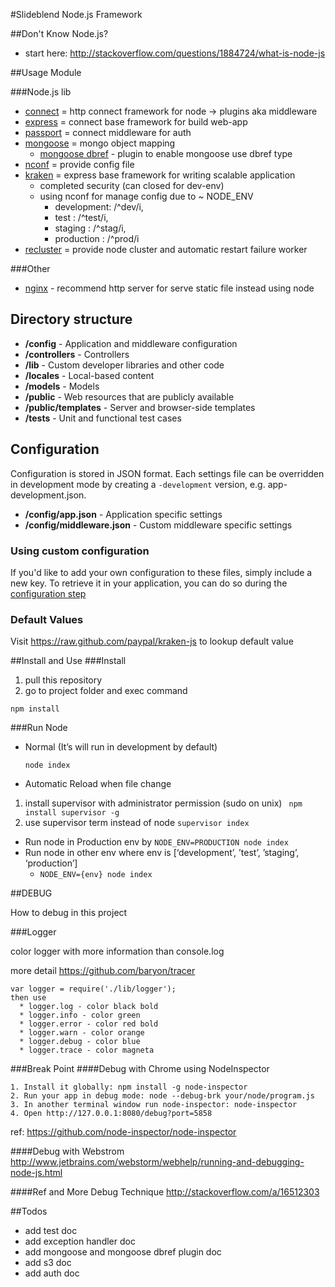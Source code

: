 #Slideblend Node.js Framework

##Don't Know Node.js?
  * start here: http://stackoverflow.com/questions/1884724/what-is-node-js    

##Usage Module

###Node.js lib
* [connect](https://github.com/senchalabs/connect) = http connect framework for node -> plugins aka middleware 
* [express](http://expressjs.com/)  = connect base framework for build web-app
* [passport](http://passportjs.org/) = connect middleware for auth
* [mongoose](http://mongoosejs.com/) = mongo object mapping
   * [mongoose dbref](https://github.com/goulash1971/mongoose-dbref) - plugin to enable mongoose use dbref type
* [nconf](https://github.com/flatiron/nconf) = provide config file
* [kraken](http://krakenjs.com/) = express base framework for writing scalable application
   * completed security (can closed for dev-env)
   * using nconf for manage config due to ~ NODE_ENV
      * development: /^dev/i,
      * test       : /^test/i,
      * staging    : /^stag/i,
      * production : /^prod/i 
* [recluster](https://github.com/doxout/recluster) = provide node cluster and automatic restart failure worker

###Other
   * [nginx](http://blog.argteam.com/coding/hardening-node-js-for-production-part-2-using-nginx-to-avoid-node-js-load/) - recommend http server for serve static file instead using node


## Directory structure
- **/config** - Application and middleware configuration
- **/controllers** - Controllers
- **/lib** - Custom developer libraries and other code
- **/locales** - Local-based content
- **/models** - Models
- **/public** - Web resources that are publicly available
- **/public/templates** - Server and browser-side templates
- **/tests** - Unit and functional test cases

## Configuration

Configuration is stored in JSON format. Each settings file can be overridden in development mode by creating a `-development` version, e.g. app-development.json.

- **/config/app.json** - Application specific settings
- **/config/middleware.json** - Custom middleware specific settings

### Using custom configuration
If you'd like to add your own configuration to these files, simply include a new key.
To retrieve it in your application, you can do so during the [configuration step](#application-life-cycle-middleware)

### Default Values
Visit https://raw.github.com/paypal/kraken-js to lookup default value

##Install and Use
###Install
 1.  pull this repository
 2. go to project folder and exec command
``` 
npm install
```

###Run Node
* Normal (It’s will run in development by default)
  ```          
  node index
  ```
* Automatic Reload when file change
 1. install supervisor with administrator permission (sudo on unix) ``` npm install supervisor -g```
 2. use supervisor term instead of node ```supervisor index```
* Run node in Production env by ```NODE_ENV=PRODUCTION node index```
* Run node in other env where env is [‘development’, ’test’, ’staging’, ‘production’]
   * ```NODE_ENV={env} node index```

##DEBUG 

  How to debug in this project
  
###Logger
  
  color logger with more information than console.log
  
  more detail https://github.com/baryon/tracer
  ```
  var logger = require('./lib/logger');
  then use
    * logger.log - color black bold
    * logger.info - color green
    * logger.error - color red bold
    * logger.warn - color orange
    * logger.debug - color blue
    * logger.trace - color magneta
  ```

###Break Point
####Debug with Chrome using NodeInspector
```
1. Install it globally: npm install -g node-inspector
2. Run your app in debug mode: node --debug-brk your/node/program.js
3. In another terminal window run node-inspector: node-inspector
4. Open http://127.0.0.1:8080/debug?port=5858
```
ref: https://github.com/node-inspector/node-inspector

####Debug with Webstrom
http://www.jetbrains.com/webstorm/webhelp/running-and-debugging-node-js.html

####Ref and More Debug Technique
http://stackoverflow.com/a/16512303

##Todos

  * add test doc
  * add exception handler doc
  * add mongoose and mongoose dbref plugin doc
  * add s3 doc
  * add auth doc

